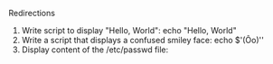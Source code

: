 Redirections
1. Write script to display "Hello, World": echo "Hello, World"
2. Write a script that displays a confused smiley face: echo $'(Ôo)\''
3. Display content of the /etc/passwd file:
